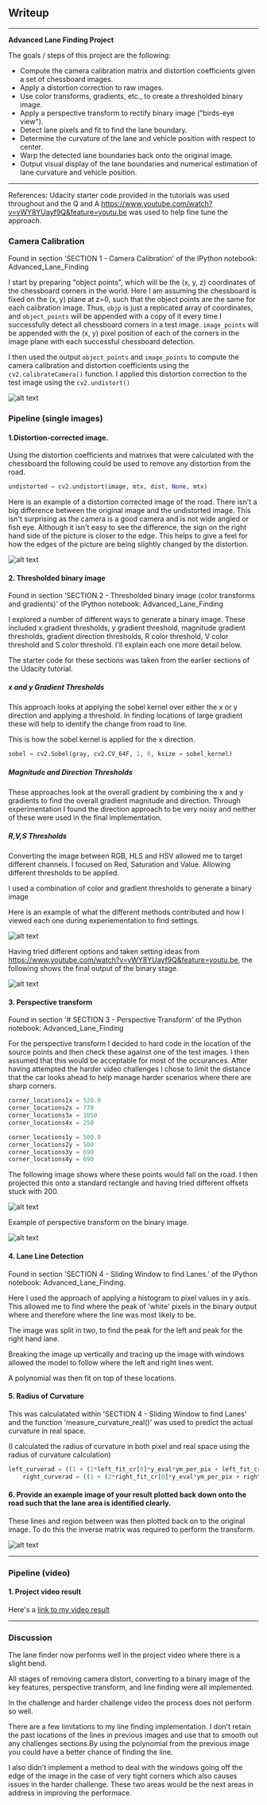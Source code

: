 ## Writeup
---
**Advanced Lane Finding Project**

The goals / steps of this project are the following:

* Compute the camera calibration matrix and distortion coefficients given a set of chessboard images.
* Apply a distortion correction to raw images.
* Use color transforms, gradients, etc., to create a thresholded binary image.
* Apply a perspective transform to rectify binary image ("birds-eye view").
* Detect lane pixels and fit to find the lane boundary.
* Determine the curvature of the lane and vehicle position with respect to center.
* Warp the detected lane boundaries back onto the original image.
* Output visual display of the lane boundaries and numerical estimation of lane curvature and vehicle position.

[//]: # (Image References)

[image1]: ./write_up_images/1_chessboard_undistorted.jpg "Undistorted"
[image2]: ./write_up_images/2_straight_lines1_undistorted.jpg "Road Transformed"
[image3]: ./write_up_images/binary_exploration.jpg "Binary exploration"
[image4]: ./write_up_images/3_binary.jpg "Binary Final"
[image5]: ./write_up_images/source_locations.jpg "Source locations"
[image6]: ./write_up_images/4_perspective.jpg "Perspective Transform"
[image7]: ./write_up_images/5_final.jpg "Final output"
[video1]: ./output_images/test_output.mp4 "Video"

---
References:
Udacity starter code provided in the tutorials was used throughout and the Q and A https://www.youtube.com/watch?v=vWY8YUayf9Q&feature=youtu.be was used to help fine tune the approach. 


### Camera Calibration

Found in section 'SECTION 1 - Camera Calibration' of the IPython notebook: Advanced_Lane_Finding

I start by preparing "object points", which will be the (x, y, z) coordinates of the chessboard corners in the world. Here I am assuming the chessboard is fixed on the (x, y) plane at z=0, such that the object points are the same for each calibration image.  Thus, `objp` is just a replicated array of coordinates, and `object_points` will be appended with a copy of it every time I successfully detect all chessboard corners in a test image.  `image_points` will be appended with the (x, y) pixel position of each of the corners in the image plane with each successful chessboard detection.  

I then used the output `object_points` and `image_points` to compute the camera calibration and distortion coefficients using the `cv2.calibrateCamera()` function.  I applied this distortion correction to the test image using the `cv2.undistort()`

![alt text][image1]


### Pipeline (single images)

#### 1.Distortion-corrected image.

Using the distortion coefficients and matrixes that were calculated with the chessboard the following could be used to remove any distortion from the road. 

```python 
undistorted = cv2.undistort(image, mtx, dist, None, mtx)
```

Here is an example of a distortion corrected image of the road. There isn't a big difference between the original image and the undistorted image. This isn't surprising as the camera is a good camera and is not wide angled or fish eye. Although it isn't easy to see the difference, the sign on the right hand side of the picture is closer to the edge. This helps to give a feel for how the edges of the picture are being slightly changed by the distortion. 

![alt text][image2]

#### 2. Thresholded binary image

Found in section 'SECTION 2 - Thresholded binary image (color transforms and gradients)' of the IPython notebook: Advanced_Lane_Finding

I explored a number of different ways to generate a binary image. These included x gradient thresholds, y gradient threshold, magnitude gradient thresholds, gradient direction thresholds, R color threshold, V color threshold and S color threshold. I'll explain each one more detail below. 

The starter code for these sections was taken from the earlier sections of the Udacity tutorial.

##### x and y Gradient Thresholds
This approach looks at applying the sobel kernel over either the x or y direction and applying a threshold. In finding locations of large gradient these will help to identify the change from road to line.

This is how the sobel kernel is applied for the x direction.

```python
sobel = cv2.Sobel(gray, cv2.CV_64F, 1, 0, ksize = sobel_kernel)
```

##### Magnitude and Direction Thresholds
These approaches look at the overall gradient by combining the x and y gradients to find the overall gradient magnitude and direction. Through experimentation I found the direction approach to be very noisy and neither of these were used in the final implementation.  

##### R,V,S Thresholds
Converting the image between RGB, HLS and HSV allowed me to target different channels. I focused on Red, Saturation and Value. Allowing different thresholds to be applied. 

I used a combination of color and gradient thresholds to generate a binary image 

Here is an example of what the different methods contributed and how I viewed each one during experiementation to find settings. 

![alt text][image3]

Having tried different options and taken setting ideas from https://www.youtube.com/watch?v=vWY8YUayf9Q&feature=youtu.be, the following shows the final output of the binary stage. 

![alt text][image4]

#### 3. Perspective transform

Found in section '# SECTION 3 - Perspective Transform' of the IPython notebook: Advanced_Lane_Finding

For the perspective transform I decided to hard code in the location of the source points and then check these against one of the test images. I then assumed that this would be acceptable for most of the occurances. After having attempted the harder video challenges I chose to limit the distance that the car looks ahead to help manage harder scenarios where there are sharp corners. 

```python 
corner_locations1x = 520.0
corner_locations2x = 770
corner_locations3x = 1050
corner_locations4x = 250

corner_locations1y = 500.0
corner_locations2y = 500
corner_locations3y = 690
corner_locations4y = 690
```

The following image shows where these points would fall on the road. I then projected this onto a standard rectangle and having tried different offsets stuck with 200.

![alt text][image5]


Example of perspective transform on the binary image. 

![alt text][image6]

#### 4. Lane Line Detection

Found in section 'SECTION 4 - Sliding Window to find Lanes.' of the IPython notebook: Advanced_Lane_Finding.

Here I used the approach of applying a histogram to pixel values in y axis. This allowed me to find where the peak of 'white' pixels in the binary output where and therefore where the line was most likely to be. 

The image was split in two, to find the peak for the left and peak for the right hand lane. 

Breaking the image up vertically and tracing up the image with windows allowed the model to follow where the left and right lines went. 

A polynomial was then fit on top of these locations. 



#### 5. Radius of Curvature

This was calculatated within 'SECTION 4 - Sliding Window to find Lanes' and the function 'measure_curvature_real()' was used to predict the actual curvature in real space.

(I calculated the radius of curvature in both pixel and real space using the radius of curvature calculation)

```python
left_curverad = ((1 + (2*left_fit_cr[0]*y_eval*ym_per_pix + left_fit_cr[1])**2)**1.5) / np.absolute(2*left_fit_cr[0])
    right_curverad = ((1 + (2*right_fit_cr[0]*y_eval*ym_per_pix + right_fit_cr[1])**2)**1.5) / np.absolute(2*right_fit_cr[0])
```

#### 6. Provide an example image of your result plotted back down onto the road such that the lane area is identified clearly.

These lines and region between was then plotted back on to the original image. To do this the inverse matrix was required to perform the transform. 

![alt text][image7]

---

### Pipeline (video)

#### 1. Project video result

Here's a [link to my video result][video1]

---

### Discussion

The lane finder now performs well in the project video where there is a slight bend. 

All stages of removing camera distort, converting to a binary image of the key features, perspective transform, and line finding were all implemented. 

In the challenge and harder challenge video the process does not perform so well. 

There are a few limitations to my line finding implementation. I don't retain the past locations of the lines in previous images and use that to smooth out any challenges sections.By using the polynomial from the previous image you could have a better chance of finding the line.

I also didn't implement a method to deal with the windows going off the edge of the image in the case of very tight corners which also causes issues in the harder challenge. These two areas would be the next areas in address in improving the performace. 






